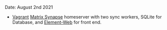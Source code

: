 Date: August 2nd 2021
- [Vagrant](https://github.com/maahokgit/Matrix-Synapse/tree/main/Vagrant) [Matrix Synapse](https://matrix.org/docs/projects/server/synapse) homeserver with two sync workers, SQLite for Database, and [Element-Web](https://github.com/vector-im/element-web/releases) for front end.
